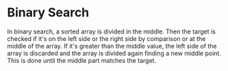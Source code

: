 # Binary Search

In binary search, a sorted array is divided in the middle. Then the target is checked if it's on the left side or the right side by comparison or at the middle of the array.
If it's greater than the middle value, the left side of the array is discarded and the array is divided again finding a new middle point. This is done until the middle part matches the target.
